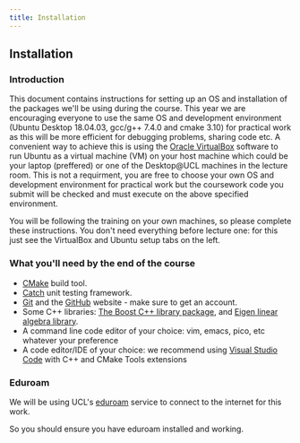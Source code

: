 ```yaml
---
title: Installation
---
```


## Installation

### Introduction

This document contains instructions for setting up an OS and installation of the packages we'll 
be using during the course. This year we are encouraging everyone to use the same OS and development 
environment (Ubuntu Desktop 18.04.03, gcc/g++ 7.4.0 and cmake 3.10) for practical work as this will be
more efficient for debugging problems, sharing code etc. A convenient way to achieve this is using 
the [Oracle VirtualBox](https://www.virtualbox.org/) software to run Ubuntu as a virtual machine (VM)
on your host machine which could be your laptop (preffered) or one of the Desktop@UCL machines in 
the lecture room. This is not a requirment, you are free to choose your own OS and development 
environment for practical work but the coursework code you submit will be checked and must execute on
the above specified environment.    

You will be following the training on your own machines, so please complete these instructions.
You don't need everything before lecture one: for this just see the VirtualBox and Ubuntu setup tabs 
on the left. 

### What you'll need by the end of the course

* [CMake](http://www.cmake.org) build tool.
* [Catch](https://github.com/philsquared/Catch) unit testing framework.
* [Git](https://git-scm.com/) and the [GitHub](https://github.com/) website - make sure to get an account.
* Some C++ libraries: [The Boost C++ library package](http://www.boost.org/), and [Eigen linear algebra library](http://eigen.tuxfamily.org/index.php?title=Main_Page).
* A command line code editor of your choice: vim, emacs, pico, etc whatever your preference
* A code editor/IDE of your choice: we recommend using [Visual Studio Code](https://code.visualstudio.com/) with C++ and CMake Tools extensions  

### Eduroam

We will be using UCL's [eduroam](http://www.ucl.ac.uk/isd/staff/wireless/eduroam) service to connect
to the internet for this work.

So you should ensure you have eduroam installed and working.
